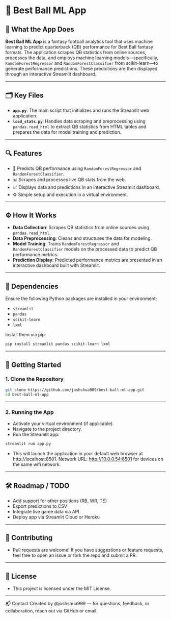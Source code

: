 # 🏈 Best Ball ML App

## 🧠 What the App Does

**Best Ball ML App** is a fantasy football analytics tool that uses machine learning to predict quarterback (QB) performance for Best Ball fantasy formats. The application scrapes QB statistics from online sources, processes the data, and employs machine learning models—specifically, `RandomForestRegressor` and `RandomForestClassifier` from scikit-learn—to generate performance predictions. These predictions are then displayed through an interactive Streamlit dashboard.

---

## 🗂️ Key Files

- **`app.py`**: The main script that initializes and runs the Streamlit web application.
- **`load_stats.py`**: Handles data scraping and preprocessing using `pandas.read_html` to extract QB statistics from HTML tables and prepares the data for model training and prediction.

---

## 🔍 Features

- 🧠 Predicts QB performance using `RandomForestRegressor` and `RandomForestClassifier`.
- 📊 Scrapes and processes live QB stats from the web.
- 📈 Displays data and predictions in an interactive Streamlit dashboard.
- ⚙️ Simple setup and execution in a virtual environment.

---

## ⚙️ How It Works

- **Data Collection**: Scrapes QB statistics from online sources using `pandas.read_html`.
- **Data Preprocessing**: Cleans and structures the data for modeling.
- **Model Training**: Trains `RandomForestRegressor` and `RandomForestClassifier` models on the processed data to predict QB performance metrics.
- **Prediction Display**: Predicted performance metrics are presented in an interactive dashboard built with Streamlit.

---

## 🧪 Dependencies

Ensure the following Python packages are installed in your environment:

- `streamlit`
- `pandas`
- `scikit-learn`
- `lxml`

Install them via pip:

```bash
pip install streamlit pandas scikit-learn lxml
```

---

## 🚀 Getting Started

### 1. Clone the Repository

```bash
git clone https://github.com/joshshua989/best-ball-ml-app.git
cd best-ball-ml-app
```

---

### 2. Running the App

- Activate your virtual environment (if applicable).
- Navigate to the project directory.
- Run the Streamlit app:

```bash
streamlit run app.py
```

- This will launch the application in your default web browser at http://localhost:8501. Network URL: http://10.0.0.54:8501 for devices on the same wifi network.

---

## 🛠️ Roadmap / TODO

- Add support for other positions (RB, WR, TE)
- Export predictions to CSV
- Integrate live game data via API
- Deploy app via Streamlit Cloud or Heroku

---

## 🤝 Contributing

- Pull requests are welcome! If you have suggestions or feature requests, feel free to open an issue or fork the repo and submit a PR.

---

## 📄 License

- This project is licensed under the MIT License.

---

📬 Contact
Created by @joshshua989 — for questions, feedback, or collaboration, reach out via GitHub or email.

